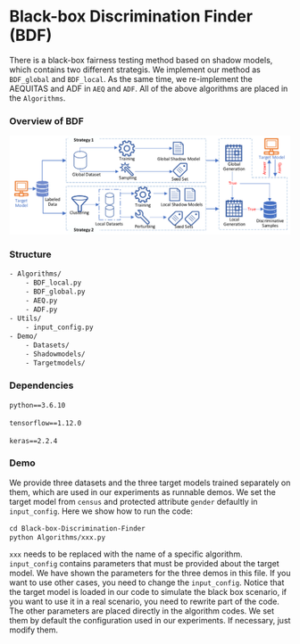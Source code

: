 # Black-box Discrimination Finder (BDF)
There is a black-box fairness testing method based on shadow models, which contains two different strategis.
We implement our method as `BDF_global` and `BDF_local`.
As the same time, we re-implement the AEQUITAS and ADF in `AEQ` and `ADF`.
All of the above algorithms are placed in the `Algorithms`.


### Overview of BDF
![image](https://github.com/lenijwp/Black-box-Discrimination-Finder/blob/master/Overview.png)


### Structure
```
- Algorithms/                 
    - BDF_local.py            
    - BDF_global.py          
    - AEQ.py                  
    - ADF.py                  
- Utils/                      
    - input_config.py         
- Demo/
    - Datasets/
    - Shadowmodels/
    - Targetmodels/
```

### Dependencies
```
python==3.6.10

tensorflow==1.12.0

keras==2.2.4
```


### Demo
We provide three datasets and the three target models trained separately on them, which are used in our experiments as runnable demos.
We set the target model from `census` and protected attribute `gender` defaultly in `input_config`.
Here we show how to run the code:

```
cd Black-box-Discrimination-Finder
python Algorithms/xxx.py
```
`xxx` needs to be replaced with the name of a specific algorithm.
`input_config` contains parameters that must be provided about the target model.
We have shown the parameters for the three demos in this file.
If you want to use other cases, you need to change the `input_config`.
Notice that the target model is loaded in our code to simulate the black box scenario, if you want to use it in a real scenario, you need to rewrite part of the code.
The other parameters are placed directly in the algorithm codes.
We set them by default the configuration used in our experiments.
If necessary, just modify them.



